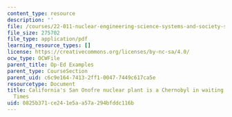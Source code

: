 ```yaml
---
content_type: resource
description: ''
file: /courses/22-011-nuclear-engineering-science-systems-and-society-spring-2020/0825b371ce241e5aa57a294bfddc116b_MIT22_011S20_DryCask_Op_Ed.pdf
file_size: 275702
file_type: application/pdf
learning_resource_types: []
license: https://creativecommons.org/licenses/by-nc-sa/4.0/
ocw_type: OCWFile
parent_title: Op-Ed Examples
parent_type: CourseSection
parent_uid: c6c9e164-7413-2ff1-0047-7449c617ca5e
resourcetype: Document
title: California's San Onofre nuclear plant is a Chernobyl in waiting - Los Angeles
  Times
uid: 0825b371-ce24-1e5a-a57a-294bfddc116b
---
```

